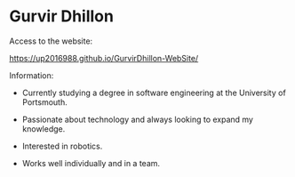 # Gurvir Dhillon

Access to the website:

<https://up2016988.github.io/GurvirDhillon-WebSite/>

Information:

* Currently studying a degree in software engineering at the University of Portsmouth.

* Passionate about technology and always looking to expand my knowledge.

* Interested in robotics.

* Works well individually and in a team.
